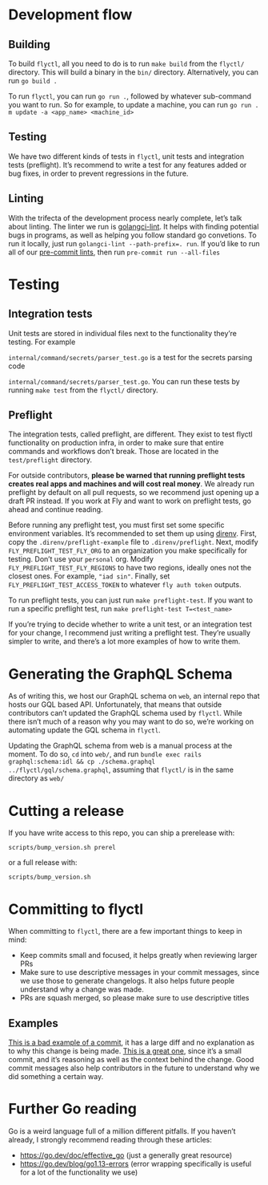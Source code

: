 

# Development flow


## Building

To build `flyctl`, all you need to do is to run `make build` from the `flyctl/` directory. This will build a binary in the `bin/` directory. Alternatively, you can run `go build .`

To run `flyctl`, you can run `go run .`, followed by whatever sub-command you want to run. So for example, to update a machine, you can run `go run . m update -a <app_name> <machine_id>`


## Testing

We have two different kinds of tests in `flyctl`, unit tests and integration tests (preflight). It&rsquo;s recommend to write a test for any features added or bug fixes, in order to prevent regressions in the future.


## Linting

With the trifecta of the development process nearly complete, let&rsquo;s talk about linting. The linter we run is [golangci-lint](https://golangci-lint.run/). It helps with finding potential bugs in programs, as well as helping you follow standard go convetions. To run it locally, just run `golangci-lint --path-prefix=. run`. If you&rsquo;d like to run all of our [pre-commit lints](https://pre-commit.com/), then run `pre-commit run --all-files`


# Testing


## Integration tests

Unit tests are stored in individual files next to the functionality they&rsquo;re testing. For example

`internal/command/secrets/parser_test.go`
is a test for the secrets parsing code

`internal/command/secrets/parser_test.go`.
You can run these tests by running `make test` from the `flyctl/` directory.


## Preflight

The integration tests, called preflight, are different. They exist to test flyctl functionality on production infra, in order to make sure that entire commands and workflows don&rsquo;t break. Those are located in the `test/preflight` directory.

For outside contributors, **please be warned that running preflight tests creates real apps and machines and will cost real money**. We already run preflight by default on all pull requests, so we recommend just opening up a draft PR instead. If you work at Fly and want to work on preflight tests, go ahead and continue reading.

Before running any preflight test, you must first set some specific environment variables. It&rsquo;s recommended to set them up using [direnv](https://direnv.net/docs/installation.html). First, copy the `.direnv/preflight-example` file to `.direnv/preflight`. Next, modify `FLY_PREFLIGHT_TEST_FLY_ORG` to an organization you make specifically for testing. Don&rsquo;t use your `personal` org. Modify `FLY_PREFLIGHT_TEST_FLY_REGIONS` to have two regions, ideally ones not the closest ones. For example, `"iad sin"`. Finally, set `FLY_PREFLIGHT_TEST_ACCESS_TOKEN` to whatever `fly auth token` outputs.

To run preflight tests, you can just run `make preflight-test`. If you want to run a specific preflight test, run `make preflight-test T=<test_name>`

If you&rsquo;re trying to decide whether to write a unit test, or an integration test for your change, I recommend just writing a preflight test. They&rsquo;re usually simpler to write, and there&rsquo;s a lot more examples of how to write them.


# Generating the GraphQL Schema

As of writing this, we host our GraphQL schema on `web`, an internal repo that hosts our GQL based API. Unfortunately, that means that outside contributors can&rsquo;t updated the GraphQL schema used by `flyctl`. While there isn&rsquo;t much of a reason why you may want to do so, we&rsquo;re working on automating update the GQL schema in `flyctl`.

Updating the GraphQL schema from web is a manual process at the moment. To do so, `cd` into `web/`, and run `bundle exec rails graphql:schema:idl && cp ./schema.graphql ../flyctl/gql/schema.graphql`, assuming that `flyctl/` is in the same directory as `web/`


# Cutting a release

If you have write access to this repo, you can ship a prerelease with:

`scripts/bump_version.sh prerel`

or a full release with:

`scripts/bump_version.sh`


# Committing to flyctl

When committing to `flyctl`, there are a few important things to keep in mind:

-   Keep commits small and focused, it helps greatly when reviewing larger PRs
-   Make sure to use descriptive messages in your commit messages, since we use those to generate changelogs. It also helps future people understand why a change was made.
-   PRs are squash merged, so please make sure to use descriptive titles


## Examples

[This is a bad example of a commit](https://github.com/superfly/flyctl/pull/1809/commits/6f167c858dbd7ae1324632dda9e29072ddde8ad7), it has a large diff and no explanation as to why this change is being made. [This is a great one](https://github.com/superfly/flyctl/commit/2636f47fe91cbe37018926cb0d7d2227a6887086), since it&rsquo;s a small commit, and it&rsquo;s reasoning as well as the context behind the change. Good commit messages also help contributors in the future to understand <span class="underline">why</span> we did something a certain way.


# Further Go reading

Go is a weird language full of a million different pitfalls. If you haven&rsquo;t already, I strongly recommend reading through these articles:

-   <https://go.dev/doc/effective_go> (just a generally great resource)
-   <https://go.dev/blog/go1.13-errors> (error wrapping specifically is useful for a lot of the functionality we use)
